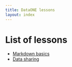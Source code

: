 ```yaml
---
title: DataONE lessons
layout: index
---
```


# List of lessons

- [Markdown basics][00]
- [Data sharing][02]

[00]: lesson/00_markdown/
[02]: lesson/02_datasharing/
